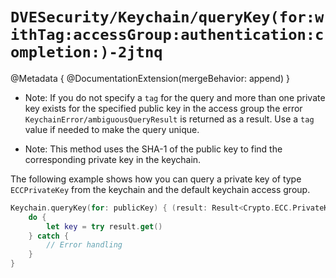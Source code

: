 # ``DVESecurity/Keychain/queryKey(for:withTag:accessGroup:authentication:completion:)-2jtnq``

@Metadata {
    @DocumentationExtension(mergeBehavior: append)
}

- Note: If you do not specify a `tag` for the query and more than one private key exists for the specified public key in the access group the error ``KeychainError/ambiguousQueryResult`` is returned as a result. Use a `tag` value if needed to make the query unique.

- Note: This method uses the SHA-1 of the public key to find the corresponding private key in the keychain.

The following example shows how you can query a private key of type ``ECCPrivateKey`` from the keychain and the default keychain access group.
```swift
Keychain.queryKey(for: publicKey) { (result: Result<Crypto.ECC.PrivateKey?, Error>) in
    do {
        let key = try result.get()
    } catch {
        // Error handling
    }
}
```
